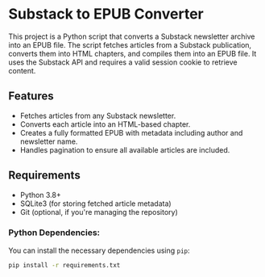 # Substack to EPUB Converter

This project is a Python script that converts a Substack newsletter archive into an EPUB file. The script fetches articles from a Substack publication, converts them into HTML chapters, and compiles them into an EPUB file. It uses the Substack API and requires a valid session cookie to retrieve content.

## Features
- Fetches articles from any Substack newsletter.
- Converts each article into an HTML-based chapter.
- Creates a fully formatted EPUB with metadata including author and newsletter name.
- Handles pagination to ensure all available articles are included.

## Requirements

- Python 3.8+
- SQLite3 (for storing fetched article metadata)
- Git (optional, if you're managing the repository)
  
### Python Dependencies:
You can install the necessary dependencies using `pip`:

```bash
pip install -r requirements.txt
